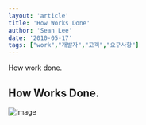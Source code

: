 ```yaml
---
layout: 'article'
title: 'How Works Done'
author: 'Sean Lee'
date: '2010-05-17'
tags: ["work","개발자","고객","요구사항"]
---
```


How work done.

## How Works Done.

![image](/articles/2010/1274067840/20090417143744__HVLRW.gif)
